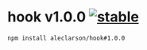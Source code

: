 
# hook v1.0.0 [![stable](http://badges.github.io/stability-badges/dist/stable.svg)](http://github.com/badges/stability-badges)

```sh
npm install aleclarson/hook#1.0.0
```
